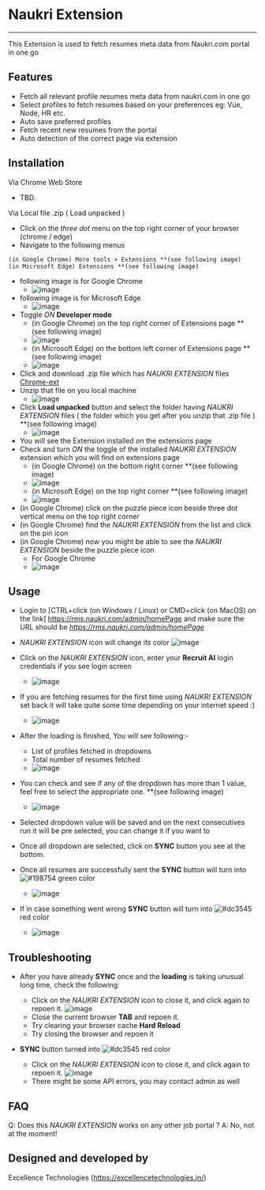 # Naukri Extension
___
This Extension is used to fetch resumes meta data from Naukri.com portal in one go 

## Features
- Fetch all relevant profile resumes meta data from naukri.com in one go
- Select profiles to fetch resumes based on your preferences eg: Vue, Node, HR etc.
- Auto save preferred profiles
- Fetch recent new resumes from the portal
- Auto detection of the correct page via extension

Installation
------------
 Via Chrome Web Store
 * TBD.
 

Via Local file .zip ( Load unpacked )
 * Click on the _three dot_ menu on the top right corner of your browser (chrome / edge)
 * Navigate to the following menus
 ```
 (in Google Chrome) More tools > Extensions **(see following image)
 (in Microsoft Edge) Extensions **(see following image)
 ```
 * following image is for Google Chrome
    - ![image](img/c_step1.gif)
 * following image is for Microsoft Edge
    - ![image](img/e_step1.gif)
 * Toggle _ON_ **Developer mode**
    - (in Google Chrome) on the top right corner of Extensions page **(see following image)
    - ![image](img/c_devmode.png)
    - (in Microsoft Edge) on the bottom left corner of Extensions page **(see following image)
    - ![image](img/e_devmode.png)
 * Click and download .zip file which has _NAUKRI EXTENSION_ files [Chrome-ext](chrome-ext.zip)
 * Unzip that file on you local machine
    - ![image](img/unzip.gif)
 * Click **Load unpacked** button and select the folder having _NAUKRI EXTENSION_ files ( the folder which you get after you unzip that .zip file ) **(see following image)
    - ![image](img/load_unpacked.gif)
 * You will see the Extension installed on the extensions page
 * Check and turn _ON_ the toggle of the installed _NAUKRI EXTENSION_ extension which you will find on extensions page
    - (in Google Chrome) on the bottom right corner **(see following image)
    - ![image](img/c_devmode.png)
    - (in Microsoft Edge) on the top right corner **(see following image)
    - ![image](img/e_devmode.png)
 * (in Google Chrome) click on the puzzle piece icon beside three dot vertical menu on the top right corner
 * (in Google Chrome) find the _NAUKRI EXTENSION_ from the list and click on the pin icon
 * (in Google Chrome) now you might be able to see the _NAUKRI EXTENSION_ beside the puzzle piece icon
    - For Google Chrome
    - ![image](img/pin_ext.gif)


Usage
------------
* Login to [CTRL+click (on Windows / Linux) or CMD+click (on MacOS) on the link] https://rms.naukri.com/admin/homePage and make sure the URL should be _https://rms.naukri.com/admin/homePage_

* _NAUKRI EXTENSION_ icon will change its color ![image](img/icon.png)
* Click on the _NAUKRI EXTENSION_ icon, enter your **Recruit AI** login credentials if you see login screen
    - ![image](img/login.gif)
* If you are fetching resumes for the first time using _NAUKRI EXTENSION_ set back it will take quite some time depending on your internet speed :)
    - ![image](img/loading.png)
* After the loading is finished, You will see following:-
    - List of profiles fetched in dropdowns
    - Total number of resumes fetched 
    - ![image](img/list.png)
* You can check and see if any of the dropdown has more than 1 value, feel free to select the appropriate one. **(see following image)
    - ![image](img/multipleVal.png) 
* Selected dropdown value will be saved and on the next consecutives run it will be pre selected, you can change it if you want to
* Once all dropdown are selected, click on **SYNC** button you see at the bottom.
* Once all resumes are successfully sent the **SYNC** button will turn into ![#198754](https://via.placeholder.com/15/198754/000000?text=+) green color
    - ![image](img/success.png)
* If in case something went wrong **SYNC** button will turn into ![#dc3545](https://via.placeholder.com/15/dc3545/000000?text=+) red color
    - ![image](img/danger.png)


Troubleshooting
------------
 * After you have already **SYNC** once and the **loading** is taking unusual long time, check the following:
   - Click on the _NAUKRI EXTENSION_ icon to close it, and click again to repoen it. ![image](img/icon.png)
   - Close the current browser **TAB** and repoen it.
   - Try clearing your browser cache **Hard Reload**
   - Try closing the browser and repoen it

  * **SYNC** button turned into ![#dc3545](https://via.placeholder.com/15/dc3545/000000?text=+) red color
    - Click on the _NAUKRI EXTENSION_ icon to close it, and click again to repoen it. ![image](img/icon.png)
    - There might be some API errors, you may contact admin as well

FAQ
---

Q: Does this _NAUKRI EXTENSION_ works on any other job portal ?
A: No, not at the moment!


## Designed and developed by
Excellence Technologies (https://excellencetechnologies.in/)